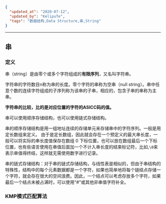 ```json
{
  "updated_at": "2020-07-12",
  "updated_by": "KelipuTe",
  "tags": "数据结构,Data Structure,串,String"
}
```

---

## 串

### 定义

串（string）是由零个或多个字符组成的**有限序列**，又名叫字符串。

字符串的字符数目n称为串的长度。零个字符的串称为空串（null string）。串中任意个数的连续字符组成的子序列称为该串的子串，相应的，包含子串的串称为主串。

**字符串的比较，比的是对应位置的字符的ASICC码的值。**

串可以使用顺序存储结构，也可以使用链式存储结构。

串的顺序存储结构是用一组地址连续的存储单元来存储串中的字符序列。一般是用定长数组来定义。
由于是定长数组，因此就会存在一个预定义的最大串长度，一般可以将实际的串长度值保存在数组 0 下标位置，也可以放在数组最后一个下标位置，也有些语言使用在串值后面加一个不计入串长度的结束标记符，比如,`\0`来表示串值得终结，这样就无需使用数字进行记录。

串的链式存储结构：对于串的链式存储结构，与线性表是相似的，但由于串结构的特殊性，结构中的每个元素数据都是一个字符，如果也简单地将每个链结点存储一个字符，就会存在很大的空间浪费。因此，一个结点可以考虑存放多个字符，如果最后一个结点未被占满时，可以使用“#”或其他非串值字符补全。

### KMP模式匹配算法


